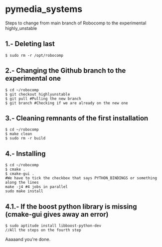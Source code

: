 # pymedia_systems
Steps to change from main branch of Robocomp to the experimental highly_unstable

## 1.- Deleting last 
	$ sudo rm -r /opt/robocomp
## 2.- Changing the Github branch to the experimental one
	$ cd ~/robocomp
	$ git checkout highlyunstable
	$ git pull #Pulling the new branch
	$ git branch #Checking if we are already on the new one
## 3.- Cleaning remnants of the first installation
	$ cd ~/robocomp
	$ make clean
	$ sudo rm -r build
## 4.- Installing 
	$ cd ~/robocomp
	$ cmake .
	$ cmake-gui .
	#We have to tick the checkbox that says PYTHON_BINDINGS or something along the lines
	make -j4 #4 jobs in parallel
	sudo make install 
## 4.1.- If the boost python library is missing (cmake-gui gives away an error)
	$ sudo aptitude install libboost-python-dev
	//All the steps on the fourth step
Aaaaand you're done.

